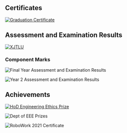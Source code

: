 ## Certificates

[![Graduation Certificate](images/cert.png)](docs/cert.pdf)

## Assessment and Examination Results

[![XJTLU](images/xjtlu-transcript.png)](docs/xjtlu-transcript.pdf)

### Component Marks

![Final Year Assessment and Examination Results](images/final-year-assessment-and-examination-results.png)

![Year 2 Assessment and Examination Results](images/year2-assessment-and-examination-results.png)

## Achievements

[![HoD Engineering Ethics Prize](docs/hod-engineering-ethics-prize.png)](docs/hod-engineering-ethics-prize.pdf)

![Dept of EEE Prizes](docs/prizes.png)

![RoboWork 2021 Certificate](docs/robowork-cert.jpg)
